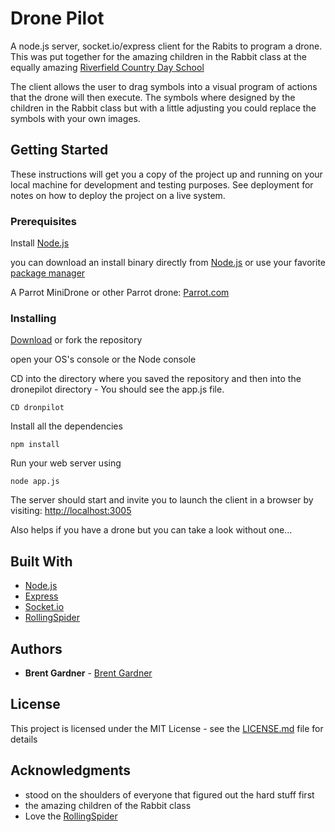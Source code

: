 # Drone Pilot

A node.js server, socket.io/express client for the Rabits to program a drone.  This was put together for the amazing children in the Rabbit class at the equally amazing [Riverfield Country Day School](http://www.riverfield.org/)

The client allows the user to drag symbols into a visual program of actions that the drone will then execute.  The symbols where designed by the children in the Rabbit class but with a little adjusting you could replace the symbols with your own images.

## Getting Started

These instructions will get you a copy of the project up and running on your local machine for development and testing purposes. See deployment for notes on how to deploy the project on a live system.

### Prerequisites

Install [Node.js](https://nodejs.org/en/)

you can download an install binary directly from [Node.js](https://nodejs.org/en/) or use your favorite [package manager](https://nodejs.org/en/download/package-manager/)

A Parrot MiniDrone or other Parrot drone:  [Parrot.com](https://www.parrot.com/)

### Installing


[Download](https://github.com/brentgardner/DronePilot/archive/master.zip) or fork the repository

open your OS's console or the Node console

CD into the directory where you saved the repository and then into the dronepilot directory - You should see the app.js file.
```
CD dronpilot
```

Install all the dependencies

```
npm install
```

Run your web server using
```
node app.js
```

The server should start and invite you to launch the client in a browser by visiting: [http://localhost:3005](http://localhost:3005)


Also helps if you have a drone but you can take a look without one...

## Built With

* [Node.js](https://nodejs.org)
* [Express](https://expressjs.com/)
* [Socket.io](https://socket.io/)
* [RollingSpider](https://github.com/voodootikigod/node-rolling-spider)

## Authors

* **Brent Gardner** - [Brent Gardner](https://github.com/BrentGardner)
## License

This project is licensed under the MIT License - see the [LICENSE.md](LICENSE.md) file for details

## Acknowledgments

* stood on the shoulders of everyone that figured out the hard stuff first
* the amazing children of the Rabbit class
* Love the [RollingSpider](https://github.com/voodootikigod/node-rolling-spider)
